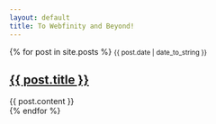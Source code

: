 ```yaml
---
layout: default
title: To Webfinity and Beyond!
---
```


{% for post in site.posts %}
  <small>{{ post.date | date_to_string }}</small>
  <h2><a href="{{ post.url }}">{{ post.title }}</a></h2>
  {{ post.content }}
  </hr>
  <br>
{% endfor %}
